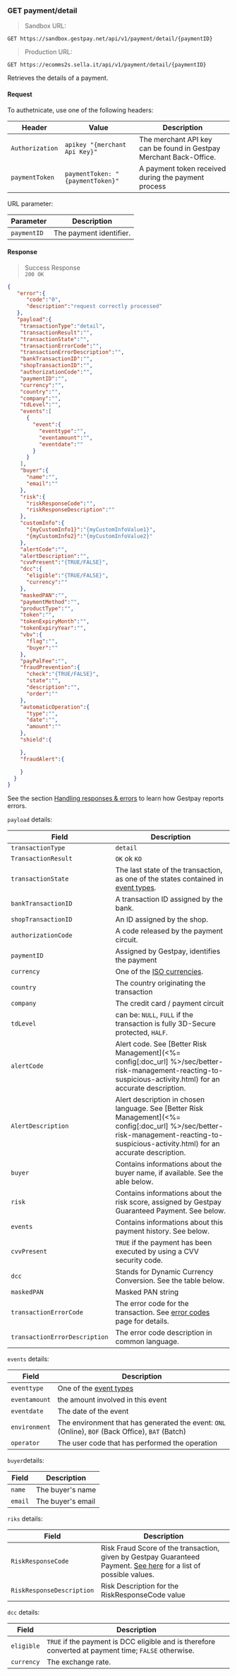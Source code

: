 ### GET payment/detail


> Sandbox URL:

```
GET https://sandbox.gestpay.net/api/v1/payment/detail/{paymentID}
```


> Production URL: 

```
GET https://ecomms2s.sella.it/api/v1/payment/detail/{paymentID}
```

Retrieves the details of a payment.  

#### Request 

To authetnicate, use one of the following headers: 

| Header          | Value                         | Description                                                        |
| --------------- | ----------------------------- | ------------------------------------------------------------------ |
| `Authorization` | `apikey "{merchant Api Key}"` | The merchant API key can be found in Gestpay Merchant Back-Office. |
| `paymentToken` | `paymentToken: "{paymentToken}"` | A payment token received during the payment process |

URL parameter: 

| Parameter | Description | 
| --------- | ----------- | 
| `paymentID` | The payment identifier. | 


#### Response 

> Success Response<br>
> `200 OK`

```json
{
   "error":{  
      "code":"0",
      "description":"request correctly processed"
   },
   "payload":{
    "transactionType":"detail",
    "transactionResult":"",
    "transactionState":"",
    "transactionErrorCode":"",
    "transactionErrorDescription":"",
    "bankTransactionID":"",
    "shopTransactionID":"",
    "authorizationCode":"",
    "paymentID":"",
    "currency":"",
    "country":"",
    "company":"",
    "tdLevel":"",
    "events":[
      {
        "event":{
          "eventtype":"",
          "eventamount":"",
          "eventdate":""
        }
      }
    ],
    "buyer":{
      "name":"",
      "email":""
    },
    "risk":{
      "riskResponseCode":"",
      "riskResponseDescription":""
    },
    "customInfo":{
      "{myCustomInfo1}":"{myCustomInfoValue1}",
      "{myCustomInfo2}":"{myCustomInfoValue2}"
    },
    "alertCode":"",
    "alertDescription":"",
    "cvvPresent":"{TRUE/FALSE}",
    "dcc":{
      "eligible":"{TRUE/FALSE}",
      "currency":""
    },
    "maskedPAN":"",
    "paymentMethod":"",
    "productType":"",
    "token":"",
    "tokenExpiryMonth":"",
    "tokenExpiryYear":"",
    "vbv":{
      "flag":"",
      "buyer":""
    },
    "payPalFee":"",
    "fraudPrevention":{
      "check":"{TRUE/FALSE}",
      "state":"",
      "description":"",
      "order":""
    },
    "automaticOperation":{
      "type":"",
      "date":"",
      "amount":""
    },
    "shield":{

    },
    "fraudAlert":{

    }
  }
}
```


See the section [Handling responses & errors](#handling-responses-amp-errors) to learn how Gestpay reports errors.


`payload` details:

| Field               | Description                                                                                       |
| ------------------- | ------------------------------------------------------------------------------------------------- |
| `transactionType`   | `detail`                                                                                          |
| `TransactionResult` | `OK` ok `KO`                                                                                      |
| `transactionState`  | The last state of the transaction, as one of the states contained in [event types](#event-types).|
| `bankTransactionID` | A transaction ID assigned by the bank.                                                            |
| `shopTransactionID` | An ID assigned by the shop.                                                                       |
| `authorizationCode` | A code released by the payment circuit.                                                           |
| `paymentID`        | Assigned by Gestpay, identifies the payment |
| `currency`  | One of the [ISO currencies](#currency-codes). 
| `country` | The country originating the transaction | 
| `company` | The credit card / payment circuit | 
| `tdLevel` | can be: `NULL`, `FULL` if the transaction is fully 3D-Secure protected, `HALF`. |
| `alertCode` | Alert code. See [Better Risk Management](<%= config[:doc_url] %>/sec/better-risk-management-reacting-to-suspicious-activity.html) for an accurate description. 
| `AlertDescription` | Alert description in chosen language. See [Better Risk Management](<%= config[:doc_url] %>/sec/better-risk-management-reacting-to-suspicious-activity.html) for an accurate description.  |
| `buyer` | Contains informations about the buyer name, if available. See the able below. 
| `risk` | Contains informations about the risk score, assigned by Gestpay Guaranteed Payment. See below. 
| `events` | Contains informations about this payment history. See below.
| `cvvPresent` | `TRUE` if the payment has been executed by using a CVV security code. 
| `dcc` | Stands for Dynamic Currency Conversion. See the table below. 
| `maskedPAN` | Masked PAN string 
| `transactionErrorCode` | The error code for the transaction. See [error codes](#errors) page for details.
| `transactionErrorDescription` | The error code description in common language.  

`events` details: 

| Field  | Description 
| ------ | ----------- |
| `eventtype` | One of the [event types](#event-types) 
| `eventamount` | the amount involved in this event 
| `eventdate`   | The date of the event 
| `environment` | The environment that has generated the event: `ONL` (Online), `BOF` (Back Office), `BAT` (Batch)
| `operator` | The user code that has performed the operation

`buyer`details: 

| Field | Description 
| ----- | ----------- 
| `name` | The buyer's name
| `email` | The buyer's email

`riks` details: 

| Field | Description 
| ----- | ----------- 
| `RiskResponseCode` | Risk Fraud Score of the transaction, given by Gestpay Guaranteed Payment. [See here](#risk-response-codes) for a list of possible values. |
| `RiskResponseDescription` | Risk Description for the RiskResponseCode value |

`dcc` details: 

| Field | Description 
| ----- | ----------- 
| `eligible` | `TRUE` if the payment is DCC eligible and is therefore converted at payment time; `FALSE` otherwise.  |
| `currency` | The exchange rate. |
